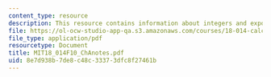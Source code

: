 ```yaml
---
content_type: resource
description: This resource contains information about integers and exponents.
file: https://ol-ocw-studio-app-qa.s3.amazonaws.com/courses/18-014-calculus-with-theory-fall-2010/8e7d938b7de8c48c33373dfc8f27461b_MIT18_014F10_ChAnotes.pdf
file_type: application/pdf
resourcetype: Document
title: MIT18_014F10_ChAnotes.pdf
uid: 8e7d938b-7de8-c48c-3337-3dfc8f27461b
---
```

